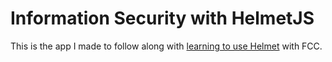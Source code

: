 # Information Security with HelmetJS

This is the app I made to follow along with [learning to use Helmet](https://www.freecodecamp.org/learn/information-security/information-security-with-helmetjs/) with FCC.